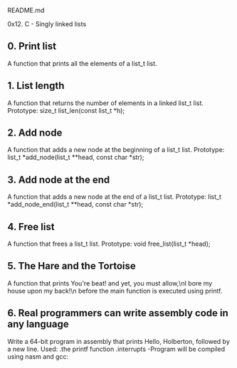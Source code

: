 README.md

0x12. C - Singly linked lists

## 0. Print list
A function that prints all the elements of a list_t list.

## 1. List length
A function that returns the number of elements in a linked list_t list.
Prototype: size_t list_len(const list_t *h);

## 2. Add node
A function that adds a new node at the beginning of a list_t list.
Prototype: list_t *add_node(list_t **head, const char *str);

## 3. Add node at the end
A function that adds a new node at the end of a list_t list.
Prototype: list_t *add_node_end(list_t **head, const char *str);

## 4. Free list
A function that frees a list_t list.
Prototype: void free_list(list_t *head);

## 5. The Hare and the Tortoise
 A function that prints You're beat! and yet, you must allow,\nI bore my house upon my back!\n before the main function is executed using printf.

## 6. Real programmers can write assembly code in any language
Write a 64-bit program in assembly that prints Hello, Holberton, followed by a new line.
Used: 
.the printf function
.interrupts
-Program will be compiled using nasm and gcc:
